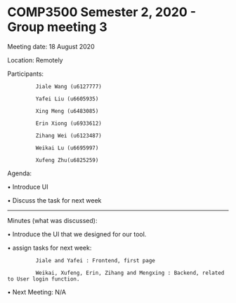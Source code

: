 # COMP3500 Semester 2, 2020 - Group meeting 3

Meeting date: 18 August 2020

Location: Remotely

Participants:

             Jiale Wang (u6127777)
    
             Yafei Liu (u6605935)
    
             Xing Meng (u6483085)
    
             Erin Xiong (u6933612)
    
             Zihang Wei (u6123487)
    
             Weikai Lu (u6695997)
    
             Xufeng Zhu(u6825259)

Agenda: 

•	Introduce UI  

•	Discuss the task for next week 

__________________________________________________________________________________

Minutes (what was discussed): 

•	Introduce the UI that we designed for our tool.

•	assign tasks for next week:

             Jiale and Yafei : Frontend, first page

             Weikai, Xufeng, Erin, Zihang and Mengxing : Backend, related to User login function.

•	Next Meeting: N/A

